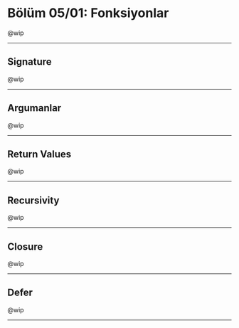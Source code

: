 # Bölüm 05/01: Fonksiyonlar

@wip

---

## Signature

@wip

---

## Argumanlar

@wip

---

## Return Values

@wip

---

## Recursivity

@wip

---

## Closure

@wip

---

## Defer

@wip

---

